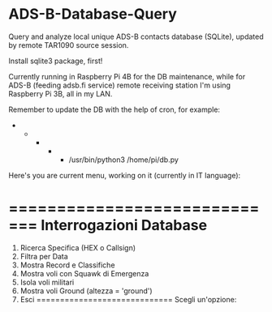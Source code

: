 # ADS-B-Database-Query
Query and analyze local unique ADS-B contacts database (SQLite), updated by remote TAR1090 source session.

Install sqlite3 package, first! 

Currently running in Raspberry Pi 4B for the DB maintenance, while for ADS-B (feeding adsb.fi service) remote receiving station I'm using Raspberry Pi 3B, all in my LAN. 

Remember to update the DB with the help of cron, for example:

* * * * * /usr/bin/python3 /home/pi/db.py

Here's you are current menu, working on it (currently in IT language):

=============================
   Interrogazioni Database
=============================
1. Ricerca Specifica (HEX o Callsign)
2. Filtra per Data
3. Mostra Record e Classifiche
4. Mostra voli con Squawk di Emergenza
5. Isola voli militari
6. Mostra voli Ground (altezza = 'ground')
7. Esci
=============================
Scegli un'opzione:


